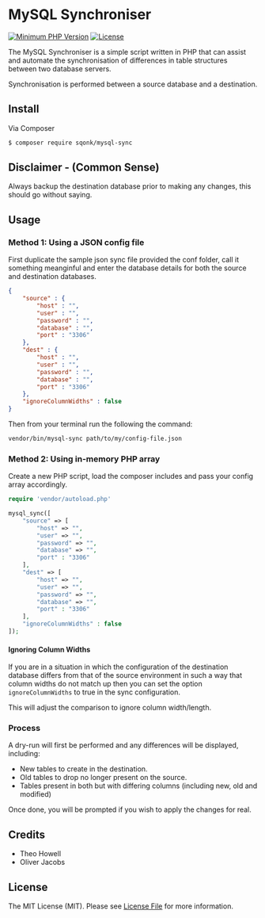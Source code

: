 # MySQL Synchroniser

[![Minimum PHP Version](https://img.shields.io/badge/php-%3E%3D%207.3-8892BF.svg)](https://php.net/)
[![License](https://sqonk.com/opensource/license.svg)](license.txt)

The MySQL Synchroniser is a simple script written in PHP that can assist and automate the synchronisation of differences in table structures between two database servers.

Synchronisation is performed between a source database and a destination.


## Install

Via Composer

``` bash
$ composer require sqonk/mysql-sync
```

## Disclaimer - (Common Sense)

Always backup the destination database prior to making any changes, this should go without saying.

## Usage

### Method 1: Using a JSON config file

First duplicate the sample json sync file provided the conf folder, call it something meanginful and enter the database details for both the source and destination databases.

``` json
{
	"source" : {
		"host" : "",
		"user" : "",
		"password" : "",
		"database" : "",
		"port" : "3306"
	},
	"dest" : {
		"host" : "",
		"user" : "",
		"password" : "",
		"database" : "",
		"port" : "3306"
	},
    "ignoreColumnWidths" : false
}
```

Then from your terminal run the following the command:

``` bash
vendor/bin/mysql-sync path/to/my/config-file.json
```

### Method 2: Using in-memory PHP array

Create a new PHP script, load the composer includes and pass your config array accordingly.

``` php
require 'vendor/autoload.php'

mysql_sync([
	"source" => [
		"host" => "",
		"user" => "",
		"password" => "",
		"database" => "",
		"port" : "3306"
	],
	"dest" => [
		"host" => "",
		"user" => "",
		"password" => "",
		"database" => "",
		"port" : "3306"
	],
    "ignoreColumnWidths" : false
]);
```

#### Ignoring Column Widths

If you are in a situation in which the configuration of the destination database differs from that of the source environment in such a way that column widths do not match up then you can set the option `ignoreColumnWidths` to true in the sync configuration.

This will adjust the comparison to ignore column width/length.

### Process

A dry-run will first be performed and any differences will be displayed, including:

* New tables to create in the destination.
* Old tables to drop no longer present on the source.
* Tables present in both but with differing columns (including new, old and modified)

Once done, you will be prompted if you wish to apply the changes for real.

## Credits

* Theo Howell
* Oliver Jacobs

## License

The MIT License (MIT). Please see [License File](license.txt) for more information.

